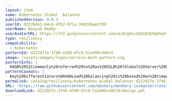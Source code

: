 ```yaml
---
layout: item
name: Kubernetes Global  Balancer
publishedVersion: 0.0.3
userId: 9222bde1-64c6-4fb2-971a-3402d5ae2fd9
userName: Deepak Reddy
userAvatarURL: https://lh3.googleusercontent.com/a/ACg8ocIGbiDtE0q65qVvAUdzHw8Qky81rM0kSAknIqbgysfDCw=s96-c
type: resiliency
compatibility:
  - kubernetes
patternId: d223427e-1f46-4390-8fc9-51e499c44b7d
image: /assets/images/logos/service-mesh-pattern.svg
patternInfo: |
  K8GB%20%2Ccommonly%20referred%20to%20as%20GSLB%20(Global%20Server%20Load%20Balancing)%20solutions%2C%20has%20been%20typically%20the%20domain%20of%20proprietary%20network%20software%20and%20hardware%20vendors%20and%20installed%20and%20managed%20by%20siloed%20network%20teams.%0A%0Ak8gb%20is%20a%20completely%20open%20source%2C%20cloud%20native%2C%20global%20load%20balancing%20solution%20for%20Kubernetes.%0A%0Ak8gb%20focuses%20on%20load%20balancing%20traffic%20across%20geographically%20dispersed%20Kubernetes%20clusters%20using%20multiple%20load%20balancing%20strategies%20to%20meet%20requirements%20such%20as%20region%20failover%20for%20high%20availability.%0A%0AGlobal%20load%20balancing%20for%20any%20Kubernetes%20Service%20can%20now%20be%20enabled%20and%20managed%20by%20any%20operations%20or%20development%20teams%20in%20the%20same%20Kubernetes%20native%20way%20as%20any%20other%20custom%20resource.
patternCaveats: |
  Key%20Differentiators%0A%0ALoad%20balancing%20is%20based%20on%20timeproof%20DNS%20protocol%20which%20is%20perfect%20for%20global%20scope%20and%20extremely%20reliable.%0ANo%20dedicated%20management%20cluster%20and%20no%20single%20point%20of%20failure.%0AKubernetes%20native%20application%20health%20checks%20utilizing%20status%20of%20Liveness%20and%20Readiness%20probes%20for%20load%20balancing%20decisions%0AConfiguration%20with%20a%20single%20Kubernetes%20CRD%20of%20Gslb%20kind%0A%0Arefer%20this%20repo%20for%20more%20info%20https%3A%2F%2Fgithub.com%2Fk8gb-io%2Fk8gb
permalink: catalog/resiliency/kubernetes-global-balancer-d223427e-1f46-4390-8fc9-51e499c44b7d.html
URL: 'https://raw.githubusercontent.com/meshery/meshery.io/master/catalog/d223427e-1f46-4390-8fc9-51e499c44b7d/0.0.3/design.yml'
downloadLink: d223427e-1f46-4390-8fc9-51e499c44b7d/design.yml
---
```

